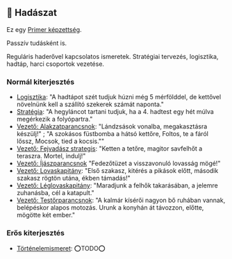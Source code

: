 ## 🔵 Hadászat

Ez egy [Primer képzettség](../017_primer_szekunder_ismeretek.md).

Passzív tudásként is.

Reguláris haderővel kapcsolatos ismeretek. Stratégiai tervezés, logisztika, hadtáp, harci csoportok vezetése.

### Normál kiterjesztés

- [Logisztika](../fortelyok.szabad/logisztika.md): "A hadtápot szét tudjuk húzni még 5 mérfölddel, de kettővel növelnünk kell a szállító szekerek számát naponta."
- [Stratégia](../fortelyok.szabad/strategia.md): "A hegyláncot tartani tudjuk, ha a 4. hadtest egy hét múlva megérkezik a folyópartra."
- [Vezető: Alakzatparancsnok](../fortelyok.harci/vezeto_alakzatparancsnok.md): "Lándzsások vonalba, megakasztásra készülj!" ; "A szokásos füstbomba a hátsó kettőre, Foltos, te a fáról lőssz, Mocsok, tied a kocsis.""
- [Vezető: Fejvadász strategis](../fortelyok.harci/vezeto_fejvadasz_strategis.md): "Ketten a tetőre, magitor savfelhőt a teraszra. Mortel, indulj!"
- [Vezető: Íjászparancsnok](../fortelyok.harci/vezeto_ijaszparancsnok.md) "Fedezőtüzet a visszavonuló lovasság mögé!"
- [Vezető: Lovaskapitány](../fortelyok.harci/vezeto_lovaskapitany.md): "Első szakasz, kitérés a pikások előtt, második szakasz rögtön utána, ékben támadás!"
- [Vezető: Léglovaskapitány](../fortelyok.harci/vezeto_leglovaskapitany.md): "Maradjunk a felhők takarásában, a jelemre zuhanásba, cél a katapult."
- [Vezető: Testőrparancsnok](../fortelyok.harci/vezeto_testorparancsnok.md): "A kalmár kísérői nagyon bő ruhában vannak, belépéskor alapos motozás. Urunk a konyhán át távozzon, előtte, mögötte két ember."

### Erős kiterjesztés

- [Történelemismeret](../fortelyok.altalanos/tortenelemismeret.md): ⭕TODO⭕

<br />
